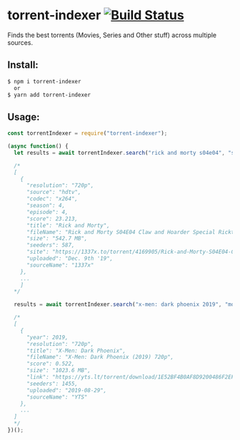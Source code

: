 # torrent-indexer [![Build Status](https://travis-ci.org/sayem314/torrent-indexer.svg?branch=master)](https://travis-ci.org/sayem314/torrent-indexer)

Finds the best torrents (Movies, Series and Other stuff) across multiple sources.

## Install:

```bash
$ npm i torrent-indexer
  or
$ yarn add torrent-indexer
```

## Usage:

```javascript
const torrentIndexer = require("torrent-indexer");

(async function() {
  let results = await torrentIndexer.search("rick and morty s04e04", "series");

  /*
  [
    {
      "resolution": "720p",
      "source": "hdtv",
      "codec": "x264",
      "season": 4,
      "episode": 4,
      "score": 23.213,
      "title": "Rick and Morty",
      "fileName": "Rick and Morty S04E04 Claw and Hoarder Special Ricktims Morty 720p HDTV x264-CRiMSON [eztv]",
      "size": "542.7 MB",
      "seeders": 587,
      "site": "https://1337x.to/torrent/4169905/Rick-and-Morty-S04E04-Claw-and-Hoarder-Special-Ricktims-Morty-720p-HDTV-x264-CRiMSON-eztv/",
      "uploaded": "Dec. 9th '19",
      "sourceName": "1337x"
    },
    ...
    ]
  */

  results = await torrentIndexer.search("x-men: dark phoenix 2019", "movie");

  /*
  [
    {
      "year": 2019,
      "resolution": "720p",
      "title": "X-Men: Dark Phoenix",
      "fileName": "X-Men: Dark Phoenix (2019) 720p",
      "score": 0.522,
      "size": "1023.6 MB",
      "link": "https://yts.lt/torrent/download/1E52BF4B0AF8D9200486F2EF5F8BFCE805DB4F2C",
      "seeders": 1455,
      "uploaded": "2019-08-29",
      "sourceName": "YTS"
    },
    ...
  ]
  */
})();
```
